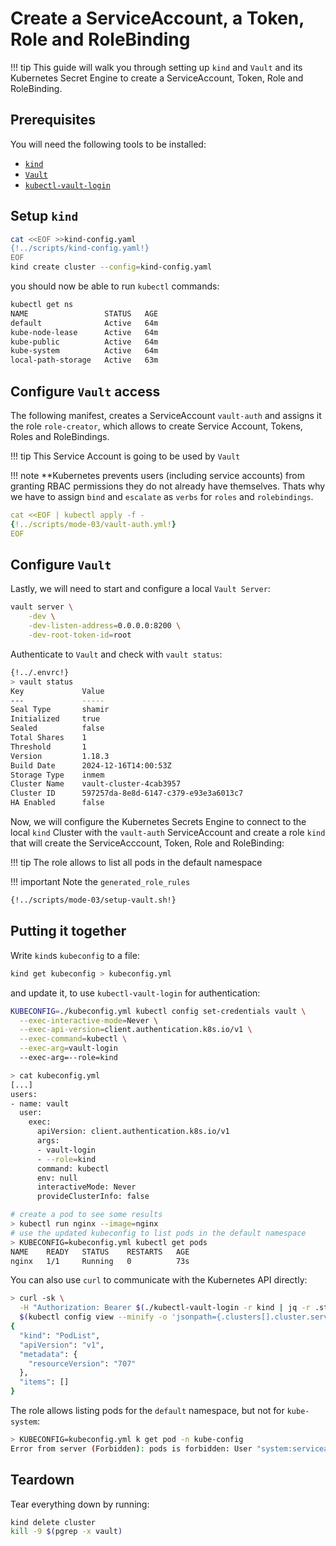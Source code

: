 # Create a ServiceAccount, a Token, Role and RoleBinding
!!! tip
    This guide will walk you through setting up `kind` and `Vault` and its Kubernetes Secret Engine to create a ServiceAccount, Token, Role and RoleBinding.

## Prerequisites
You will need the following tools to be installed:

- [`kind`](https://kind.sigs.k8s.io)
- [`Vault`](https://developer.hashicorp.com/vault/docs/install)
- [`kubectl-vault-login`](https://falcosuessgott.github.io/kubectl-vault-login/)

## Setup `kind`
```bash
cat <<EOF >>kind-config.yaml
{!../scripts/kind-config.yaml!}
EOF
kind create cluster --config=kind-config.yaml
```

you should now be able to run `kubectl` commands:

```bash
kubectl get ns
NAME                 STATUS   AGE
default              Active   64m
kube-node-lease      Active   64m
kube-public          Active   64m
kube-system          Active   64m
local-path-storage   Active   63m
```

## Configure `Vault` access
The following manifest, creates a ServiceAccount `vault-auth` and assigns it the role `role-creator`, which allows to create Service Account, Tokens, Roles and RoleBindings.

!!! tip
    This Service Account is going to be used by `Vault`

!!! note
    **Kubernetes prevents users (including service accounts) from granting RBAC permissions they do not already have themselves.
    Thats why we have to assign `bind` and `escalate` as `verbs` for `roles` and `rolebindings`.

```yaml
cat <<EOF | kubectl apply -f -
{!../scripts/mode-03/vault-auth.yml!}
EOF
```

## Configure `Vault`
Lastly, we will need to start and configure a local `Vault Server`:

```bash
vault server \
	-dev \
	-dev-listen-address=0.0.0.0:8200 \
	-dev-root-token-id=root
```

Authenticate to `Vault` and check with `vault status`:

```bash
{!../.envrc!}
> vault status
Key             Value
---             -----
Seal Type       shamir
Initialized     true
Sealed          false
Total Shares    1
Threshold       1
Version         1.18.3
Build Date      2024-12-16T14:00:53Z
Storage Type    inmem
Cluster Name    vault-cluster-4cab3957
Cluster ID      597257da-8e8d-6147-c379-e93e3a6013c7
HA Enabled      false
```

Now, we will configure the Kubernetes Secrets Engine to connect to the local `kind` Cluster with the `vault-auth` ServiceAccount and create a role `kind` that will create the ServiceAcccount, Token, Role and RoleBinding:

!!! tip
    The role allows to list all pods in the default namespace


!!! important
    Note the `generated_role_rules`


```bash
{!../scripts/mode-03/setup-vault.sh!}
```

## Putting it together
Write `kind`s `kubeconfig` to a file:

```bash
kind get kubeconfig > kubeconfig.yml
```

and update it, to use `kubectl-vault-login` for authentication:

```bash
KUBECONFIG=./kubeconfig.yml kubectl config set-credentials vault \
  --exec-interactive-mode=Never \
  --exec-api-version=client.authentication.k8s.io/v1 \
  --exec-command=kubectl \
  --exec-arg=vault-login
  --exec-arg=--role=kind
```

```bash
> cat kubeconfig.yml
[...]
users:
- name: vault
  user:
    exec:
      apiVersion: client.authentication.k8s.io/v1
      args:
      - vault-login
      - --role=kind
      command: kubectl
      env: null
      interactiveMode: Never
      provideClusterInfo: false
```

```bash
# create a pod to see some results
> kubectl run nginx --image=nginx
# use the updated kubeconfig to list pods in the default namespace
> KUBECONFIG=kubeconfig.yml kubectl get pods
NAME    READY   STATUS    RESTARTS   AGE
nginx   1/1     Running   0          73s
```

You can also use `curl` to communicate with the Kubernetes API directly:

```bash
> curl -sk \
  -H "Authorization: Bearer $(./kubectl-vault-login -r kind | jq -r .status.token)" \
  $(kubectl config view --minify -o 'jsonpath={.clusters[].cluster.server}')/api/v1/namespaces/default/pods
{
  "kind": "PodList",
  "apiVersion": "v1",
  "metadata": {
    "resourceVersion": "707"
  },
  "items": []
}
```

The role allows listing pods for the `default` namespace, but not for `kube-system`:

```bash
> KUBECONFIG=kubeconfig.yml k get pod -n kube-config
Error from server (Forbidden): pods is forbidden: User "system:serviceaccount:default:v-token-kind-1739680669-u5x0uqreffqt8hf2qdydpksf" cannot list resource "pods" in API group "" in the namespace "kube-system"
```

## Teardown
Tear everything down by running:
```bash
kind delete cluster
kill -9 $(pgrep -x vault)
```
